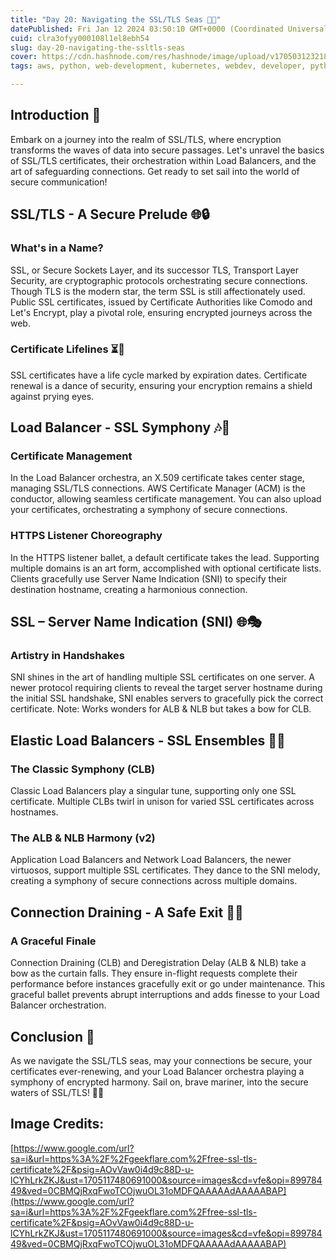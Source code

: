 ```yaml
---
title: "Day 20: Navigating the SSL/TLS Seas 🚢🔐"
datePublished: Fri Jan 12 2024 03:50:10 GMT+0000 (Coordinated Universal Time)
cuid: clra3ofyy000108l1el8ebh54
slug: day-20-navigating-the-ssltls-seas
cover: https://cdn.hashnode.com/res/hashnode/image/upload/v1705031232187/305ea4b1-aeaf-44b3-867b-3e1870c5b8e0.gif
tags: aws, python, web-development, kubernetes, webdev, developer, python3, devops, aws-lambda, aws-certified-solutions-architect-associate, 90daysofdevops, trainwithshubham, 90daysofdevops-chanllenge

---
```


## Introduction 🎉

Embark on a journey into the realm of SSL/TLS, where encryption transforms the waves of data into secure passages. Let's unravel the basics of SSL/TLS certificates, their orchestration within Load Balancers, and the art of safeguarding connections. Get ready to set sail into the world of secure communication!

## SSL/TLS - A Secure Prelude 🌐🔒

### What's in a Name?

SSL, or Secure Sockets Layer, and its successor TLS, Transport Layer Security, are cryptographic protocols orchestrating secure connections. Though TLS is the modern star, the term SSL is still affectionately used. Public SSL certificates, issued by Certificate Authorities like Comodo and Let's Encrypt, play a pivotal role, ensuring encrypted journeys across the web.

### Certificate Lifelines ⏳📜

SSL certificates have a life cycle marked by expiration dates. Certificate renewal is a dance of security, ensuring your encryption remains a shield against prying eyes.

## Load Balancer - SSL Symphony 🎶🔗

### Certificate Management

In the Load Balancer orchestra, an X.509 certificate takes center stage, managing SSL/TLS connections. AWS Certificate Manager (ACM) is the conductor, allowing seamless certificate management. You can also upload your certificates, orchestrating a symphony of secure connections.

### HTTPS Listener Choreography

In the HTTPS listener ballet, a default certificate takes the lead. Supporting multiple domains is an art form, accomplished with optional certificate lists. Clients gracefully use Server Name Indication (SNI) to specify their destination hostname, creating a harmonious connection.

## SSL – Server Name Indication (SNI) 🌐🎭

### Artistry in Handshakes

SNI shines in the art of handling multiple SSL certificates on one server. A newer protocol requiring clients to reveal the target server hostname during the initial SSL handshake, SNI enables servers to gracefully pick the correct certificate. Note: Works wonders for ALB & NLB but takes a bow for CLB.

## Elastic Load Balancers - SSL Ensembles 🔄🔐

### The Classic Symphony (CLB)

Classic Load Balancers play a singular tune, supporting only one SSL certificate. Multiple CLBs twirl in unison for varied SSL certificates across hostnames.

### The ALB & NLB Harmony (v2)

Application Load Balancers and Network Load Balancers, the newer virtuosos, support multiple SSL certificates. They dance to the SNI melody, creating a symphony of secure connections across multiple domains.

## Connection Draining - A Safe Exit 🚀🚧

### A Graceful Finale

Connection Draining (CLB) and Deregistration Delay (ALB & NLB) take a bow as the curtain falls. They ensure in-flight requests complete their performance before instances gracefully exit or go under maintenance. This graceful ballet prevents abrupt interruptions and adds finesse to your Load Balancer orchestration.

## Conclusion 🌟

As we navigate the SSL/TLS seas, may your connections be secure, your certificates ever-renewing, and your Load Balancer orchestra playing a symphony of encrypted harmony. Sail on, brave mariner, into the secure waters of SSL/TLS! 🔐🚢

## Image Credits:

[https://www.google.com/url?sa=i&url=https%3A%2F%2Fgeekflare.com%2Ffree-ssl-tls-certificate%2F&psig=AOvVaw0i4d9c88D-u-lCYhLrkZKJ&ust=1705117480691000&source=images&cd=vfe&opi=89978449&ved=0CBMQjRxqFwoTCOjwuOL31oMDFQAAAAAdAAAAABAP](https://www.google.com/url?sa=i&url=https%3A%2F%2Fgeekflare.com%2Ffree-ssl-tls-certificate%2F&psig=AOvVaw0i4d9c88D-u-lCYhLrkZKJ&ust=1705117480691000&source=images&cd=vfe&opi=89978449&ved=0CBMQjRxqFwoTCOjwuOL31oMDFQAAAAAdAAAAABAP)